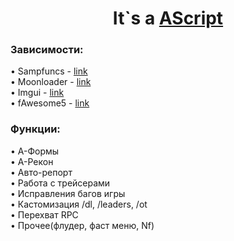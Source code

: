 <h1 align="center">It`s a <a href="https://github.com/mofee1/AScript" target="_blank">AScript</a></h1>
<h3 align="left" text-align"center"> Зависимости:</h3>
<p>• Sampfuncs - <a href="https://www.blast.hk/threads/17/#post-50">link</a><br>
  • Moonloader - <a href="https://www.blast.hk/threads/13305/#post-118440">link</a><br>
  • Imgui - <a href="https://github.com/ocornut/imgui">link</a><br>
  • fAwesome5 - <a href="https://github.com/ImmortalLua/Library/blob/master/fAwesome5.lua">link</a><br></p>
<h3 align="left" text-align"center"> Функции:</h3>
<p>• А-Формы<br>• А-Рекон<br>• Авто-репорт<br>• Работа с трейсерами<br>• Исправления багов игры<br>• Кастомизация /dl, /leaders, /ot<br>• Перехват RPC<br>• Прочее(флудер, фаст меню, Nf)</p>
